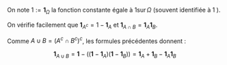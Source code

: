 On note $1:=\mathbf{1}_{\Omega}$ la fonction constante égale à $1 \operatorname{sur} \Omega$ (souvent identifiée à 1 ).

On vérifie facilement que $\mathbf{1}_{A^{c}}=1-\mathbf{1}_{A}$ et $\mathbf{1}_{A \cap B}=\mathbf{1}_{A} \mathbf{1}_{B}$.

Comme $A \cup B=\left(A^{c} \cap B^{c}\right)^{c}$, les formules précédentes donnent :

$$
\mathbf{1}_{A \cup B}=\mathbf{1}-\left(\left(\mathbf{1}-\mathbf{1}_{A}\right)\left(\mathbf{1}-\mathbf{1}_{B}\right)\right)=\mathbf{1}_{A}+\mathbf{1}_{B}-\mathbf{1}_{A} \mathbf{1}_{B}
$$
